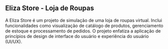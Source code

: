 ## Eliza Store - Loja de Roupas
A Eliza Store é um projeto de simulação de uma loja de roupas virtual. Inclui funcionalidades como visualização de catálogo de produtos, gerenciamento de estoque e processamento de pedidos. O projeto enfatiza a aplicação de princípios de design de interface do usuário e experiência do usuário (UI/UX).
